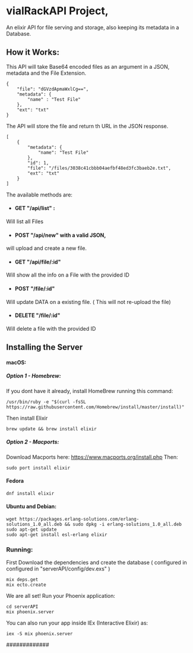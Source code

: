 # vialRackAPI Project,
An elixir API for file serving and storage, also keeping its metadata in a Database.

## How it Works:

This API will take Base64 encoded files as an argument in a JSON, metadata and the File Extension.

	{
		"file": "dGVzdApmaWxlCg==",
		"metadata": {
			"name" : "Test File"
		},
		"ext": "txt"
	}

The API will store the file and return th URL in the JSON response.

	[
		{
			"metadata": {
				"name": "Test File"
			},
			"id": 1,
			"file": "/files/3038c41cbbb04aefbf48ed3fc3baeb2e.txt",
			"ext": "txt"
		}
	]


The available methods are:

* #### GET "/api/list" :
Will list all Files

* #### POST "/api/new" with a valid JSON,
will upload and create a new file.

* #### GET "/api/file/:id"
Will show all the info on a File with the provided ID

* #### POST "/file/:id"
Will update DATA on a existing file. ( This will not re-upload the file)

* #### DELETE "/file/:id"
Will delete a file with the provided ID

## Installing the Server

#### macOS: 	
##### Option 1 - Homebrew:

If you dont have it already, install HomeBrew running this command:

	/usr/bin/ruby -e "$(curl -fsSL https://raw.githubusercontent.com/Homebrew/install/master/install)"

Then install Elixir

	brew update && brew install elixir

##### Option 2 - Macports:
Download Macports here: https://www.macports.org/install.php
Then:

	sudo port install elixir


#### Fedora
	dnf install elixir

#### Ubuntu and Debian:
	wget https://packages.erlang-solutions.com/erlang-solutions_1.0_all.deb && sudo dpkg -i erlang-solutions_1.0_all.deb
	sudo apt-get update
	sudo apt-get install esl-erlang elixir

### Running:

First Download the dependencies and create the database ( configured in configured in "serverAPI/config/dev.exs" )

	mix deps.get
	mix ecto.create

We are all set! Run your Phoenix application:

	cd serverAPI
	mix phoenix.server

You can also run your app inside IEx (Interactive Elixir) as:

	iex -S mix phoenix.server



#############
